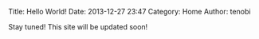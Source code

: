 Title: Hello World!
Date: 2013-12-27 23:47
Category: Home
Author: tenobi

Stay tuned! This site will be updated soon!
